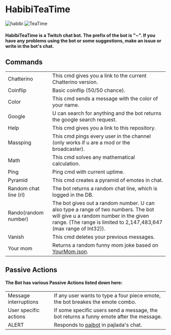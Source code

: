 <h1> HabibiTeaTime </h1>

![habibi](https://user-images.githubusercontent.com/58480669/130861712-fe31bc96-3393-46eb-a677-d1a2f81716b5.png)
![TeaTime](https://user-images.githubusercontent.com/58480669/130861718-ba4958e1-9ec7-4547-ae06-e8f7371793cf.jpeg)

<h4> HabibiTeaTime is a Twitch chat bot. The prefix of the bot is "~". If you have any problems using the bot or some suggestions, make an issue or write in the bot's chat. </h4>
<h2> Commands </h2>
<table>
	<tr>
		<td>
			Chatterino
		</td>
		<td>
			This cmd gives you a link to the current Chatterino version.
		</td>
	</tr>
	<tr>
		<td>
			Coinflip
		</td>
		<td>
			Basic coinflip (50/50 chance).
		</td>
	</tr>
	<tr>
		<td>
			Color
		</td>
		<td>
			This cmd sends a message with the color of your name.
		</td>
	</tr>
	<tr>
		<td>
			Google
		</td>
		<td>
			U can search for anything and the bot returns the google search request.
		</td>
	</tr>
	<tr>
		<td>
			Help
		</td>
		<td>
			This cmd gives you a link to this repository.
		</td>
	</tr>
	<tr>
		<td>
			Massping
		</td>
		<td>
			This cmd pings every user in the channel (only works if u are a mod or the broadcaster).
		</td>
	</tr>
	<tr>
		<td>
			Math
		</td>
		<td>
			This cmd solves any mathematical calculation.
		</td>
	</tr>
	<tr>
		<td>
			Ping
		</td>
		<td>
			Ping cmd with current uptime.
		</td>
	</tr>
	<tr>
		<td>
			Pyramid
		</td>
		<td>
			This cmd creates a pyramid of emotes in chat.
		</td>
	</tr>	
	<tr>
		<td>
			Random chat line (rl)
		</td>
		<td>
			The bot returns a random chat line, which is logged in the DB.
		</td>
	</tr>
	<tr>
		<td>
			Rando(random number)
		</td>
		<td>
			The bot gives out a random number. U can also type a range of two numbers. The bot will give u a random number in the given range. (The range is 			 limited to 2,147,483,647 (max range of Int32)).
		</td>
	<tr>
		<td>
			Vanish
		</td>
		<td>
			This cmd deletes your previous messages.
		</td>
	</tr>
	<tr>
		<td>
			Your mom
		</td>
		<td>
			Returns a random funny mom joke based on <a href="https://github.com/jann-amh/HabibiTeaTime/blob/master/HabibiTeaTime/Resources						/YourMom.json">YourMom.json</a>.
		</td>
	</tr>
</table> 
<h2>Passive Actions</h2>
<h4> The Bot has various Passive Actions listed down here:</h4>
<table>
	<tr>
		<td>
			Message interruptions
		</td>
		<td>
			If any user wants to type a four piece emote, the bot breakes the emote combo.
		</td>
	</tr>
	<tr>
		<td>
			User specific actions
		</td>
		<td>
			If some specific users send a message, the bot returns a funny emote after the message.
		</td>
	</tr>
	<tr>
		<td>
			ALERT
		</td>
		<td>
			Responds to <a href="https://github.com/pajbot/pajbot">pajbot</a> in pajlada's chat.
		</td>
	</tr>
</table>
